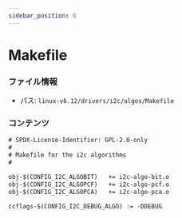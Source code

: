 ```yaml
---
sidebar_position: 6
---
```

# Makefile

### ファイル情報

- パス: `linux-v6.12/drivers/i2c/algos/Makefile`

### コンテンツ

```txt
# SPDX-License-Identifier: GPL-2.0-only
#
# Makefile for the i2c algorithms
#

obj-$(CONFIG_I2C_ALGOBIT)	+= i2c-algo-bit.o
obj-$(CONFIG_I2C_ALGOPCF)	+= i2c-algo-pcf.o
obj-$(CONFIG_I2C_ALGOPCA)	+= i2c-algo-pca.o

ccflags-$(CONFIG_I2C_DEBUG_ALGO) := -DDEBUG

```
